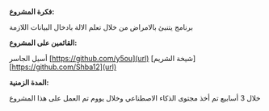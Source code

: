 **فكرة المشروع:**


برنامج يتنبئ بالامراض من خلال تعلم الالة بادخال البيانات اللازمة 



**القائمين على المشروع:**

أسيل الجاسر [https://github.com/y5ou](url)
[شيخة الشريم] [https://github.com/Shba12](url)





**المدة الزمنية:**


خلال 3 أسابيع تم أخذ مجتوى الذكاء الاصطناعي وخلال يووم تم العمل على هذا المشروع 
